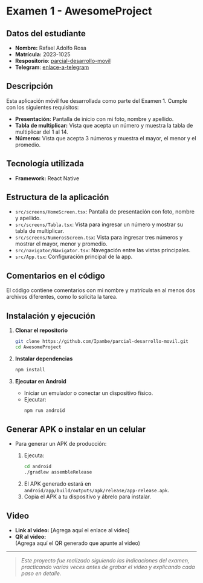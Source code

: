 # Examen 1 - AwesomeProject

## Datos del estudiante

- **Nombre:** Rafael Adolfo Rosa
- **Matrícula:** 2023-1025
- **Respositorio**: [parcial-desarrollo-movil](https://github.com/Ipambe/parcial-desarrollo-movil)
- **Telegram**: [enlace-a-telegram](https://t.me/adolfo_rosa)

## Descripción

Esta aplicación móvil fue desarrollada como parte del Examen 1. Cumple con los siguientes requisitos:

- **Presentación:** Pantalla de inicio con mi foto, nombre y apellido.
- **Tabla de multiplicar:** Vista que acepta un número y muestra la tabla de multiplicar del 1 al 14.
- **Números:** Vista que acepta 3 números y muestra el mayor, el menor y el promedio.

## Tecnología utilizada

- **Framework:** React Native

## Estructura de la aplicación

- `src/screens/HomeScreen.tsx`: Pantalla de presentación con foto, nombre y apellido.
- `src/screens/Tabla.tsx`: Vista para ingresar un número y mostrar su tabla de multiplicar.
- `src/screens/NumerosScreen.tsx`: Vista para ingresar tres números y mostrar el mayor, menor y promedio.
- `src/navigator/Navigator.tsx`: Navegación entre las vistas principales.
- `src/App.tsx`: Configuración principal de la app.

## Comentarios en el código

El código contiene comentarios con mi nombre y matrícula en al menos dos archivos diferentes, como lo solicita la tarea.

## Instalación y ejecución

1. **Clonar el repositorio**

   ```sh
   git clone https://github.com/Ipambe/parcial-desarrollo-movil.git
   cd AwesomeProject
   ```

2. **Instalar dependencias**

   ```sh
   npm install
   ```

3. **Ejecutar en Android**

   - Iniciar un emulador o conectar un dispositivo físico.
   - Ejecutar:
     ```sh
     npm run android
     ```

## Generar APK o instalar en un celular

- Para generar un APK de producción:

  1. Ejecuta:
     ```sh
     cd android
     ./gradlew assembleRelease
     ```
  2. El APK generado estará en `android/app/build/outputs/apk/release/app-release.apk`.
  3. Copia el APK a tu dispositivo y ábrelo para instalar.

## Video

- **Link al video:** [Agrega aquí el enlace al video]
- **QR al video:**  
  (Agrega aquí el QR generado que apunte al video)

---

> _Este proyecto fue realizado siguiendo las indicaciones del examen, practicando varias veces antes de grabar el video y explicando cada paso en detalle._
